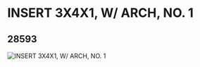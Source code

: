 # INSERT 3X4X1, W/ ARCH, NO. 1
## 28593
![INSERT 3X4X1, W/ ARCH, NO. 1](https://lc-www-live-s.legocdn.com/media/bricks/5/2/6171018.jpg)